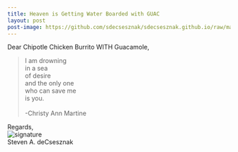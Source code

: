 ```yaml
---
title: Heaven is Getting Water Boarded with GUAC
layout: post
post-image: https://github.com/sdecsesznak/sdecsesznak.github.io/raw/master/assets/images/heaven.jpg
---
```


Dear Chipotle Chicken Burrito WITH Guacamole, 

> I am drowning<br>
> in a sea <br>
> of desire <br>
> and the only one <br>
> who can save me <br>
> is you. <br>
> <br>
> -Christy Ann Martine <br>
 
 
Regards,<br>
![signature](https://fontmeme.com/permalink/200925/c101f6549bbb85c94b3d8b47e8b8e244.png)<br>
Steven A. deCsesznak